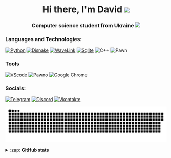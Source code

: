 <h1 align="center">Hi there, I'm David
<img src="https://github.com/blackcater/blackcater/raw/main/images/Hi.gif" height="32"/></h1>
<h3 align="center">Computer science student from Ukraine <img height="20" src="https://uxwing.com/wp-content/themes/uxwing/download/flags-landmarks/ukraine-flag-icon.svg"</img></h3>

### Languages and Technologies:

[![Python](https://img.shields.io/badge/-PYTHON-090909?style=for-the-badge&logo=python)](https://www.python.org/)
[![Disnake](https://img.shields.io/badge/-DISNAKE-090909?style=for-the-badge&logo=discord)](https://github.com/DisnakeDev/disnake)
[![WaveLink](https://img.shields.io/badge/-WaveLink%20-090909?style=for-the-badge&logo=python&logoColor=ff0000)](https://github.com/PythonistaGuild/Wavelink)
[![Sqlite](https://img.shields.io/badge/-SQLITE-090909?style=for-the-badge&logo=sqlite&logoColor=6CBEEA)](https://www.sqlite.org/index.html)
![C++](https://img.shields.io/badge/-C++-090909?style=for-the-badge&logo=cplusplus&logoColor=6CBEEA)
![Pawn](https://img.shields.io/badge/-Pawn-090909?style=for-the-badge&logo=gta&logoColor=6CBEEA)

### Tools
[![VScode](https://img.shields.io/badge/-VSCode-090909?style=for-the-badge&logo=visualstudiocode&logoColor=6CBEEA)](https://www.jetbrains.com/ru-ru/pycharm/)
![Pawno](https://img.shields.io/badge/-Pawno-090909?style=for-the-badge&logo=IDE&logoColor=e5fe20)
![Google Chrome](https://img.shields.io/badge/Google%20Chrome-090909?style=for-the-badge&logo=GoogleChrome&logoColor=white)

### Socials:
[![Telegram](https://img.shields.io/badge/-Telegram-090909?style=for-the-badge&logo=telegram&logoColor=27A0D9)](https://t.me/moylub)
[![Discord](https://img.shields.io/badge/-Discord-090909?style=for-the-badge&logo=discord)](https://discordapp.com/users/466550793575858176)
[![Vkontakte](https://img.shields.io/badge/-Vkontakte-090909?style=for-the-badge&logo=Vk&logoColor=4F7DB3)](https://vk.com/moylub)

<p align="center">
<img width="600" src="github-snake.svg" alt="snake"/>
</p>
<details>
  <summary>:zap: <b>GitHub stats</b></summary>
  <p>
   <img align="middle"  alt="codeSTACKr's GitHub Stats" src="https://github-readme-stats.vercel.app/api?username=Davidshevnya&show_icons=true&theme=dark" />
   <img align="middle" alt="codeSTACKr's GitHub Stats" src="https://github-readme-stats.vercel.app/api/top-langs/?username=Davidshevnya&layout=compact&theme=dark" />  
   <br>
  </p>
</details>


